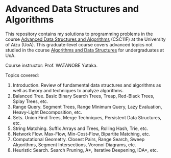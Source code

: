 # Advanced Data Structures and Algorithms
This repository contains my solutions to programming problems in the course [Advanced Data Structures and Algorithms](http://web-ext.u-aizu.ac.jp/official/curriculum/syllabus/2022_2_E_002.html#24128) (CSC11F) at the University of Aizu (UoA). This graduate-level course covers advanced topics not studied in the course [Algorithms and Data Structures](https://u-aizu.ac.jp/course/alg1/) for undergraduates at UoA. 

Course instructor: Prof. WATANOBE Yutaka. 

Topics covered:
1. Introduction. Review of fundamental data structures and algorithms as well as theory and techniques to analyze algorithms.
2. Balanced Tree. Basic Binary Search Trees, Treap, Red-Black Trees, Splay Trees, etc.
3. Range Query. Segment Trees, Range Minimum Query, Lazy Evaluation, Heavy-Light Decomposition, etc.
4. Sets. Union Find Trees, Merge Techniques, Persistent Data Structures, etc.
5. String Matching. Suffix Arrays and Trees, Rolling Hash, Trie, etc.
6. Network Flow. Max-Flow, Min-Cost-Flow, Bipartite Matching, etc.
7. Computational Geometry. Closest Pairs, Range Search, Sweep Algorithms, Segment Intersections, Voronoi Diagrams, etc.
8. Heuristic Search. Search Pruning, A*, Iterative Deepening, IDA*, etc.
